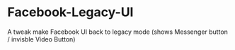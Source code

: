 # Facebook-Legacy-UI
A tweak make Facebook UI back to legacy mode (shows Messenger button / invisble Video Button)
